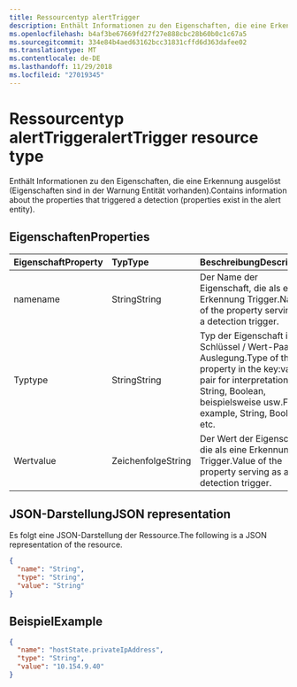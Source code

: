 ```yaml
---
title: Ressourcentyp alertTrigger
description: Enthält Informationen zu den Eigenschaften, die eine Erkennung ausgelöst (Eigenschaften sind in der Warnung Entität vorhanden).
ms.openlocfilehash: b4af3be67669fd27f27e888cbc28b60b0c1c67a5
ms.sourcegitcommit: 334e84b4aed63162bcc31831cffd6d363dafee02
ms.translationtype: MT
ms.contentlocale: de-DE
ms.lasthandoff: 11/29/2018
ms.locfileid: "27019345"
---
```

# <a name="alerttrigger-resource-type"></a><span data-ttu-id="e9e6e-103">Ressourcentyp alertTrigger</span><span class="sxs-lookup"><span data-stu-id="e9e6e-103">alertTrigger resource type</span></span>

<span data-ttu-id="e9e6e-104">Enthält Informationen zu den Eigenschaften, die eine Erkennung ausgelöst (Eigenschaften sind in der Warnung Entität vorhanden).</span><span class="sxs-lookup"><span data-stu-id="e9e6e-104">Contains information about the properties that triggered a detection (properties exist in the alert entity).</span></span>

## <a name="properties"></a><span data-ttu-id="e9e6e-105">Eigenschaften</span><span class="sxs-lookup"><span data-stu-id="e9e6e-105">Properties</span></span>

| <span data-ttu-id="e9e6e-106">Eigenschaft</span><span class="sxs-lookup"><span data-stu-id="e9e6e-106">Property</span></span>   | <span data-ttu-id="e9e6e-107">Typ</span><span class="sxs-lookup"><span data-stu-id="e9e6e-107">Type</span></span>|<span data-ttu-id="e9e6e-108">Beschreibung</span><span class="sxs-lookup"><span data-stu-id="e9e6e-108">Description</span></span>|
|:---------------|:--------|:----------|
|<span data-ttu-id="e9e6e-109">name</span><span class="sxs-lookup"><span data-stu-id="e9e6e-109">name</span></span>|<span data-ttu-id="e9e6e-110">String</span><span class="sxs-lookup"><span data-stu-id="e9e6e-110">String</span></span>|<span data-ttu-id="e9e6e-111">Der Name der Eigenschaft, die als eine Erkennung Trigger.</span><span class="sxs-lookup"><span data-stu-id="e9e6e-111">Name of the property serving as a detection trigger.</span></span>|
|<span data-ttu-id="e9e6e-112">Typ</span><span class="sxs-lookup"><span data-stu-id="e9e6e-112">type</span></span>|<span data-ttu-id="e9e6e-113">String</span><span class="sxs-lookup"><span data-stu-id="e9e6e-113">String</span></span>|<span data-ttu-id="e9e6e-114">Typ der Eigenschaft im Schlüssel / Wert-Paar für Auslegung.</span><span class="sxs-lookup"><span data-stu-id="e9e6e-114">Type of the property in the key:value pair for interpretation.</span></span> <span data-ttu-id="e9e6e-115">String, Boolean, beispielsweise usw.</span><span class="sxs-lookup"><span data-stu-id="e9e6e-115">For example, String, Boolean, etc.</span></span>|
|<span data-ttu-id="e9e6e-116">Wert</span><span class="sxs-lookup"><span data-stu-id="e9e6e-116">value</span></span>|<span data-ttu-id="e9e6e-117">Zeichenfolge</span><span class="sxs-lookup"><span data-stu-id="e9e6e-117">String</span></span>|<span data-ttu-id="e9e6e-118">Der Wert der Eigenschaft, die als eine Erkennung Trigger.</span><span class="sxs-lookup"><span data-stu-id="e9e6e-118">Value of the property serving as a detection trigger.</span></span>|

## <a name="json-representation"></a><span data-ttu-id="e9e6e-119">JSON-Darstellung</span><span class="sxs-lookup"><span data-stu-id="e9e6e-119">JSON representation</span></span>

<span data-ttu-id="e9e6e-120">Es folgt eine JSON-Darstellung der Ressource.</span><span class="sxs-lookup"><span data-stu-id="e9e6e-120">The following is a JSON representation of the resource.</span></span>

<!-- {
  "blockType": "resource",
  "optionalProperties": [

  ],
  "@odata.type": "microsoft.graph.alertTrigger"
}-->

```json
{
  "name": "String",
  "type": "String",
  "value": "String"
}

```

## <a name="example"></a><span data-ttu-id="e9e6e-121">Beispiel</span><span class="sxs-lookup"><span data-stu-id="e9e6e-121">Example</span></span>

```json
{
  "name": "hostState.privateIpAddress",
  "type": "String",
  "value": "10.154.9.40"
}

```

<!-- uuid: 8fcb5dbc-d5aa-4681-8e31-b001d5168d79
2015-10-25 14:57:30 UTC -->
<!-- {
  "type": "#page.annotation",
  "description": "alertTrigger resource",
  "keywords": "",
  "section": "documentation",
  "tocPath": ""
}-->